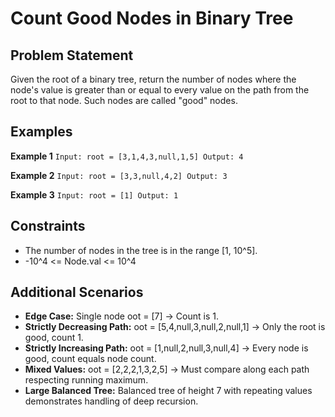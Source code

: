 ﻿# Count Good Nodes in Binary Tree

## Problem Statement
Given the root of a binary tree, return the number of nodes where the node's value is greater than or equal to every value on the path from the root to that node. Such nodes are called "good" nodes.

## Examples

**Example 1**
`
Input: root = [3,1,4,3,null,1,5]
Output: 4
`

**Example 2**
`
Input: root = [3,3,null,4,2]
Output: 3
`

**Example 3**
`
Input: root = [1]
Output: 1
`

## Constraints
- The number of nodes in the tree is in the range [1, 10^5].
- -10^4 <= Node.val <= 10^4

## Additional Scenarios
- **Edge Case:** Single node oot = [7] → Count is 1.
- **Strictly Decreasing Path:** oot = [5,4,null,3,null,2,null,1] → Only the root is good, count 1.
- **Strictly Increasing Path:** oot = [1,null,2,null,3,null,4] → Every node is good, count equals node count.
- **Mixed Values:** oot = [2,2,2,1,3,2,5] → Must compare along each path respecting running maximum.
- **Large Balanced Tree:** Balanced tree of height 7 with repeating values demonstrates handling of deep recursion.
